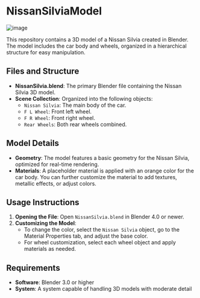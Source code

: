 # NissanSilviaModel
![image](https://github.com/user-attachments/assets/c075ab0f-58ea-4f5a-ae46-749091c3f567)

This repository contains a 3D model of a Nissan Silvia created in Blender. The model includes the car body and wheels, organized in a hierarchical structure for easy manipulation.

## Files and Structure

- **NissanSilvia.blend**: The primary Blender file containing the Nissan Silvia 3D model.
- **Scene Collection**: Organized into the following objects:
  - `Nissan Silvia`: The main body of the car.
  - `F L Wheel`: Front left wheel.
  - `F R Wheel`: Front right wheel.
  - `Rear Wheels`: Both rear wheels combined.

## Model Details

- **Geometry**: The model features a basic geometry for the Nissan Silvia, optimized for real-time rendering.
- **Materials**: A placeholder material is applied with an orange color for the car body. You can further customize the material to add textures, metallic effects, or adjust colors.

## Usage Instructions

1. **Opening the File**: Open `NissanSilvia.blend` in Blender 4.0 or newer.
2. **Customizing the Model**:
   - To change the color, select the `Nissan Silvia` object, go to the Material Properties tab, and adjust the base color.
   - For wheel customization, select each wheel object and apply materials as needed.

## Requirements

- **Software**: Blender 3.0 or higher
- **System**: A system capable of handling 3D models with moderate detail


